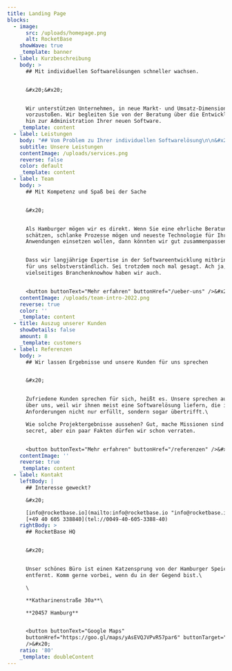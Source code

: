 ```yaml
---
title: Landing Page
blocks:
  - image:
      src: /uploads/homepage.png
      alt: RocketBase
    showWave: true
    _template: banner
  - label: Kurzbeschreibung
    body: >
      ## Mit individuellen Softwarelösungen schneller wachsen.


      &#x20;&#x20;


      Wir unterstützen Unternehmen, in neue Markt- und Umsatz-Dimensionen
      vorzustoßen. Wir begleiten Sie von der Beratung über die Entwicklung bis
      hin zur Administration Ihrer neuen Software.
    _template: content
  - label: Leistungen
    body: "## Vom Problem zu Ihrer individuellen Softwarelösung\n\n&#x20;\n\nErzählen Sie uns von Ihrem Problem, Ihrem Markt, Ihren Prozessen und Ihren Zielen. Wir übersetzen Ihre Anforderungen gemeinsam mit Ihnen in eine\_individuelle Software, die 100% zu Ihren Prozessen passt und mitwachsen kann. Kosteneffizient und zukunftssicher. Wir entwickeln aber nicht nur.\_Technologie-Beratung\_übernehmen genauso wie\_Hosting, wenn Sie Ihre Anwendung nicht on-premise betreiben wollen.\n\n<button buttonText=\"Mehr erfahren\" buttonHref=\"/leistungen\" />&#x20;\n"
    subtitle: Unsere Leistungen
    contentImage: /uploads/services.png
    reverse: false
    color: default
    _template: content
  - label: Team
    body: >
      ## Mit Kompetenz und Spaß bei der Sache


      &#x20;


      Als Hamburger mögen wir es direkt. Wenn Sie eine ehrliche Beratung
      schätzen, schlanke Prozesse mögen und neueste Technologie für Ihre
      Anwendungen einsetzen wollen, dann könnten wir gut zusammenpassen.


      Dass wir langjährige Expertise in der Softwareentwicklung mitbringen, ist
      für uns selbstverständlich. Sei trotzdem noch mal gesagt. Ach ja, und ein
      vielseitiges Branchenknowhow haben wir auch.


      <button buttonText="Mehr erfahren" buttonHref="/ueber-uns" />&#x20;
    contentImage: /uploads/team-intro-2022.png
    reverse: true
    color: ''
    _template: content
  - title: Auszug unserer Kunden
    showDetails: false
    amount: 8
    _template: customers
  - label: Referenzen
    body: >
      ## Wir lassen Ergebnisse und unsere Kunden für uns sprechen


      &#x20;


      Zufriedene Kunden sprechen für sich, heißt es. Unsere sprechen auch gern
      über uns, weil wir ihnen meist eine Softwarelösung liefern, die ihre
      Anforderungen nicht nur erfüllt, sondern sogar übertrifft.\

      Wie solche Projektergebnisse aussehen? Gut, mache Missionen sind top
      secret, aber ein paar Fakten dürfen wir schon verraten.


      <button buttonText="Mehr erfahren" buttonHref="/referenzen" />&#x20;
    contentImage: ''
    reverse: true
    _template: content
  - label: Kontakt
    leftBody: |
      ## Interesse geweckt?

      &#x20;

      [info@rocketbase.io](mailto:info@rocketbase.io "info@rocketbase.io")\
      [+49 40 605 338840](tel://0049-40-605-3388-40)
    rightBody: >
      ## RocketBase HQ


      &#x20;


      Unser schönes Büro ist einen Katzensprung von der Hamburger Speicherstadt
      entfernt. Komm gerne vorbei, wenn du in der Gegend bist.\

      \

      **Katharinenstraße 30a**\

      **20457 Hamburg**


      <button buttonText="Google Maps"
      buttonHref="https://goo.gl/maps/yAsEVQJVPvR57par6" buttonTarget="_blank"
      />&#x20;
    ratio: '80'
    _template: doubleContent
---
```



